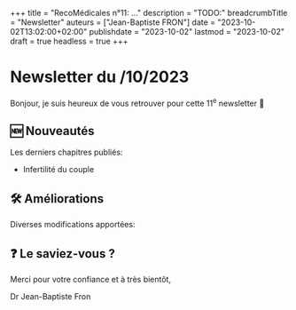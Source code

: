 +++
title = "RecoMédicales n°11:  ..."
description = "TODO:"
breadcrumbTitle = "Newsletter"
auteurs = ["Jean-Baptiste FRON"]
date = "2023-10-02T13:02:00+02:00"
publishdate = "2023-10-02"
lastmod = "2023-10-02"
draft = true
headless = true
+++

# Newsletter du /10/2023

Bonjour, je suis heureux de vous retrouver pour cette 11<sup>e</sup> newsletter 📰

## 🆕 Nouveautés

Les derniers chapitres publiés:

- Infertilité du couple

## 🛠️ Améliorations

Diverses modifications apportées:



## ❓ Le saviez-vous ?



Merci pour votre confiance et à très bientôt,

Dr Jean-Baptiste Fron
